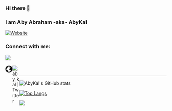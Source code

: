 ### Hi there 👋
### I am Aby Abraham  -aka-  AbyKal

[![Website](https://img.shields.io/website?label=abykal.me&style=for-the-badge&url=https%3A%2F%2Fcodestackr.com)](https://www.abykal.me)

### Connect with me:

[![](https://img.shields.io/badge/linkedin-%230077B5.svg?&style=for-the-badge&logo=linkedin&logoColor=white0e76a8)](https://www.linkedin.com/in/abykal/)

<img align="left" alt="abykal.me" width="22px" src="https://raw.githubusercontent.com/iconic/open-iconic/master/svg/globe.svg" />

<img align="left" alt="aby_kal | Twitter" width="22px" src="https://cdn.jsdelivr.net/npm/simple-icons@v3/icons/twitter.svg" />


<br />

---

![AbyKal's GitHub stats](https://github-readme-stats.vercel.app/api?username=abykal&show_icons=true&theme=dark)


[![Top Langs](https://github-readme-stats.vercel.app/api/top-langs/?username=abykal)](https://github.com/abykal)

![](https://komarev.com/ghpvc/?username=abykal&label=Visitors&color=blueviolet)
<!--
**abykal/abykal** is a ✨ _special_ ✨ repository because its `README.md` (this file) appears on your GitHub profile.

Here are some ideas to get you started:

- 🔭 I’m currently working on ...
- 🌱 I’m currently learning ...
- 👯 I’m looking to collaborate on ...
- 🤔 I’m looking for help with ...
- 💬 Ask me about ...
- 📫 How to reach me: ...
- 😄 Pronouns: ...
- ⚡ Fun fact: ...
-->
